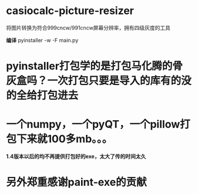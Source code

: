 # casiocalc-picture-resizer
将图片转换为符合999cncw/991cncw屏幕分辨率，拥有四级灰度的工具

**编译**
pyinstaller -w -F main.py

# pyinstaller打包学的是打包马化腾的骨灰盒吗？一次打包只要是导入的库有的没的全给打包进去
# 一个numpy，一个pyQT，一个pillow打包下来就100多mb。。。
**1.4版本以后的均不再提供打包好的exe，太大了传的时间太久**

# 另外郑重感谢paint-exe的贡献

